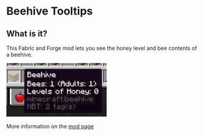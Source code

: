 # Beehive Tooltips

## What is it?

This Fabric and Forge mod lets you see the honey level and bee contents of a beehive.

![beeeeees](screenshot.png)

More information on the [mod page](https://www.curseforge.com/minecraft/mc-mods/beehivetooltips)